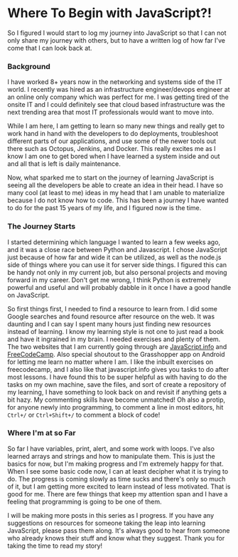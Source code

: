 # Where To Begin with JavaScript?!


So I figured I would start to log my journey into JavaScript so that I can not only share my journey with others, but to have a written log of how far I've come that I can look back at.  


### Background  
I have worked 8+ years now in the networking and systems side of the IT world.  I recently was hired as an infrastructure engineer/devops engineer at an online only company which was perfect for me.  I was getting tired of the onsite IT and I could definitely see that cloud based infrastructure was the next trending area that most IT professionals would want to move into.

While I am here, I am getting to learn so many new things and really get to work hand in hand with the developers to do deployments, troubleshoot different parts of our applications, and use some of the newer tools out there such as Octopus, Jenkins, and Docker.  This really excites me as I know I am one to get bored when I have learned a system inside and out and all that is left is daily maintenance.

Now, what sparked me to start on the journey of learning JavaScript is seeing all the developers be able to create an idea in their head.  I have so many cool (at least to me) ideas in my head that I am unable to materialize because I do not know how to code.  This has been a journey I have wanted to do for the past 15 years of my life, and I figured now is the time.  

### The Journey Starts

I started determining which language I wanted to learn a few weeks ago, and it was a close race between Python and Javascript.  I chose JavaScript just because of how far and wide it can be utilized, as well as the node.js side of things where you can use it for server side things.  I figured this can be handy not only in my current job, but also personal projects and moving forward in my career.  Don't get me wrong, I think Python is extremely powerful and useful and will probably dabble in it once I have a good handle on JavaScript.  

So first things first, I needed to find a resource to learn from.  I did some Google searches and found resource after resource on the web.  It was daunting and I can say I spent many hours just finding new resources instead of learning.  I know my learning style is not one to just read a book and have it ingrained in my brain.  I needed exercises and plenty of them.  The two websites that I am currently going through are [JavaScript.info](https://javascript.info) and [FreeCodeCamp](https://www.freecodecamp.org/).  Also special shoutout to the Grasshopper app on Android for letting me learn no matter where I am.  I like the inbuilt exercises on freecodecamp, and I also like that javascript.info gives you tasks to do after most lessons.  I have found this to be super helpful as with having to do the tasks on my own machine, save the files, and sort of create a repository of my learning, I have something to look back on and revisit if anything gets a bit hazy.  My commenting skills have become unmatched!  Oh also a protip, for anyone newly into programming, to comment a line in most editors, hit `Ctrl+/` or `Ctrl+Shift+/` to comment a block of code!

### Where I'm at so Far

So far I have variables, print, alert, and some work with loops.  I've also learned arrays and strings and how to manipulate them.  This is just the basics for now, but I'm making progress and I'm extremely happy for that.  When I see some basic code now, I can at least decipher what it is trying to do.  The progress is coming slowly as time sucks and there's only so much of it, but I am getting more excited to learn instead of less motivated.  That is good for me.  There are few things that keep my attention span and I have a feeling that programming is going to be one of them.  

I will be making more posts in this series as I progress.  If you have any suggestions on resources for someone taking the leap into learning JavaScript, please pass them along.  It's always good to hear from someone who already knows their stuff and know what they suggest.  Thank you for taking the time to read my story!
